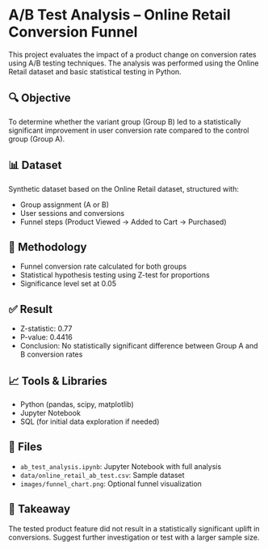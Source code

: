 # A/B Test Analysis – Online Retail Conversion Funnel

This project evaluates the impact of a product change on conversion rates using A/B testing techniques. The analysis was performed using the Online Retail dataset and basic statistical testing in Python.

## 🔍 Objective

To determine whether the variant group (Group B) led to a statistically significant improvement in user conversion rate compared to the control group (Group A).

## 📊 Dataset

Synthetic dataset based on the Online Retail dataset, structured with:
- Group assignment (A or B)
- User sessions and conversions
- Funnel steps (Product Viewed → Added to Cart → Purchased)

## 🧪 Methodology

- Funnel conversion rate calculated for both groups
- Statistical hypothesis testing using Z-test for proportions
- Significance level set at 0.05

## ✅ Result

- Z-statistic: 0.77
- P-value: 0.4416
- Conclusion: No statistically significant difference between Group A and B conversion rates

## 📈 Tools & Libraries

- Python (pandas, scipy, matplotlib)
- Jupyter Notebook
- SQL (for initial data exploration if needed)

## 📂 Files

- `ab_test_analysis.ipynb`: Jupyter Notebook with full analysis
- `data/online_retail_ab_test.csv`: Sample dataset
- `images/funnel_chart.png`: Optional funnel visualization

## 📌 Takeaway

The tested product feature did not result in a statistically significant uplift in conversions. Suggest further investigation or test with a larger sample size.
